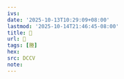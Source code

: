 ```yaml
---
ivs:
date: '2025-10-13T10:29:09+08:00'
lastmod: '2025-10-14T21:46:45-08:00'
title: 􂫸
url: 􂫸
tags: [塍]
hex: 
src: DCCV
note:
---
```

